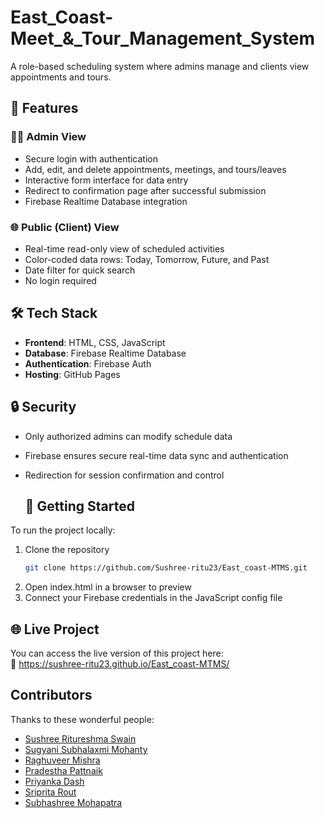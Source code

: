 # East_Coast-Meet_&_Tour_Management_System
A role-based scheduling system where admins manage and clients view appointments and tours.
## 🔧 Features

### 🧑‍💼 Admin View
- Secure login with authentication
- Add, edit, and delete appointments, meetings, and tours/leaves
- Interactive form interface for data entry
- Redirect to confirmation page after successful submission
- Firebase Realtime Database integration

### 🌐 Public (Client) View
- Real-time read-only view of scheduled activities
- Color-coded data rows: Today, Tomorrow, Future, and Past
- Date filter for quick search
- No login required

## 🛠️ Tech Stack

- **Frontend**: HTML, CSS, JavaScript
- **Database**: Firebase Realtime Database
- **Authentication**: Firebase Auth
- **Hosting**: GitHub Pages

## 🔒 Security

- Only authorized admins can modify schedule data
- Firebase ensures secure real-time data sync and authentication
- Redirection for session confirmation and control

  ## 🚀 Getting Started

To run the project locally:

1. Clone the repository  
   ```bash
   git clone https://github.com/Sushree-ritu23/East_coast-MTMS.git
2. Open index.html in a browser to preview
3. Connect your Firebase credentials in the JavaScript config file

## 🌐 Live Project

You can access the live version of this project here:  
🔗 https://sushree-ritu23.github.io/East_coast-MTMS/

## Contributors

Thanks to these wonderful people:

- [Sushree Ritureshma Swain](https://github.com/Sushree-ritu23)
- [Sugyani Subhalaxmi Mohanty](https://github.com/mohanty-sugyani)
- [Raghuveer Mishra](https://github.com/mishra-raghuveer)
- [Pradestha Pattnaik](https://github.com/pradestha)
- [Priyanka Dash](https://github.com/PriyankaGit656)
- [Sriprita Rout](https://github.com/sripritarout)
- [Subhashree Mohapatra](https://github.com/sus-2003)



